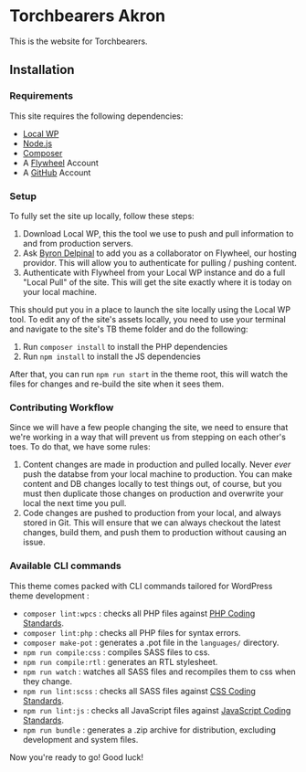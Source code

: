 # Torchbearers Akron

This is the website for Torchbearers.

Installation
---------------

### Requirements

This site requires the following dependencies:

- [Local WP](https://localwp.com/)
- [Node.js](https://nodejs.org/)
- [Composer](https://getcomposer.org/)
- A [Flywheel](https://getflywheel.com/) Account
- A [GitHub](https://github.com/) Account

### Setup

To fully set the site up locally, follow these steps:

1. Download Local WP, this the tool we use to push and pull information to and from production servers.
2. Ask [Byron Delpinal](mailto:byronddelpinal@gmail.com) to add you as a collaborator on Flywheel, our hosting providor. This will allow you to authenticate for pulling / pushing content.
3. Authenticate with Flywheel from your Local WP instance and do a full "Local Pull" of the site. This will get the site exactly where it is today on your local machine.

This should put you in a place to launch the site locally using the Local WP tool. To edit any of the site's assets locally, you need to use your terminal and navigate to the site's TB theme folder and do the following:

1. Run `composer install` to install the PHP dependencies
2. Run `npm install` to install the JS dependencies

After that, you can run `npm run start` in the theme root, this will watch the files for changes and re-build the site when it sees them.

### Contributing Workflow
Since we will have a few people changing the site, we need to ensure that we're working in a way that will prevent us from stepping on each other's toes. To do that, we have some rules:

1. Content changes are made in production and pulled locally. Never *ever* push the databse from your local machine to production. You can make content and DB changes locally to test things out, of course, but you must then duplicate those changes on production and overwrite your local the next time you pull.
2. Code changes are pushed to production from your local, and always stored in Git. This will ensure that we can always checkout the latest changes, build them, and push them to production without causing an issue.

### Available CLI commands

This theme comes packed with CLI commands tailored for WordPress theme development :

- `composer lint:wpcs` : checks all PHP files against [PHP Coding Standards](https://developer.wordpress.org/coding-standards/wordpress-coding-standards/php/).
- `composer lint:php` : checks all PHP files for syntax errors.
- `composer make-pot` : generates a .pot file in the `languages/` directory.
- `npm run compile:css` : compiles SASS files to css.
- `npm run compile:rtl` : generates an RTL stylesheet.
- `npm run watch` : watches all SASS files and recompiles them to css when they change.
- `npm run lint:scss` : checks all SASS files against [CSS Coding Standards](https://developer.wordpress.org/coding-standards/wordpress-coding-standards/css/).
- `npm run lint:js` : checks all JavaScript files against [JavaScript Coding Standards](https://developer.wordpress.org/coding-standards/wordpress-coding-standards/javascript/).
- `npm run bundle` : generates a .zip archive for distribution, excluding development and system files.

Now you're ready to go! Good luck!
